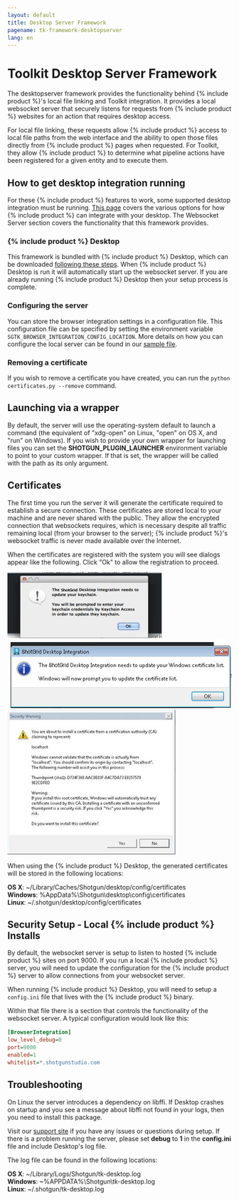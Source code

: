 ```yaml
---
layout: default
title: Desktop Server Framework
pagename: tk-framework-desktopserver
lang: en
---
```


# Toolkit Desktop Server Framework

The desktopserver framework provides the functionality behind {% include product %}'s local file linking
and Toolkit integration.  It provides a local websocket server that securely listens for
requests from {% include product %} websites for an action that requires desktop access.

For local file linking, these requests allow {% include product %} access to local file paths from the 
web interface and the ability to open those files directly from {% include product %} pages when requested. 
For Toolkit, they allow {% include product %} to determine what pipeline actions have been registered for a 
given entity and to execute them.

## How to get desktop integration running

For these {% include product %} features to work, some supported desktop integration must be running.
[This page](https://developer.shotgridsoftware.com/c79f1656/) covers the various options for how
{% include product %} can integrate with your desktop.  The Websocket Server section covers the functionality that this framework provides.

### {% include product %} Desktop

This framework is bundled with {% include product %} Desktop, which can be downloaded [following these steps](https://developer.shotgridsoftware.com/d587be80/?title=Integrations+User+Guide#installation-of-desktop). When {% include product %} Desktop is run it will automatically start up the websocket server.  If you 
are already running {% include product %} Desktop then your setup process is complete.

### Configuring the server

You can store the browser integration settings in a configuration file. This configuration file can be specified by setting the environment variable `SGTK_BROWSER_INTEGRATION_CONFIG_LOCATION`. More details on how you can configure the local server can be found in our [sample file](https://github.com/shotgunsoftware/tk-framework-desktopserver/blob/master/app/config.ini.example).

### Removing a certificate

If you wish to remove a certificate you have created, you can run the `python certificates.py --remove` command.

## Launching via a wrapper

By default, the server will use the operating-system default to launch a command (the equivalent of
"xdg-open" on Linux, "open" on OS X, and "run" on Windows). If you wish to provide your own wrapper for
launching files you can set the **SHOTGUN_PLUGIN_LAUNCHER** environment variable to point to your
custom wrapper. If that is set, the wrapper will be called with the path as its only argument.

## Certificates

The first time you run the server it will generate the certificate required to establish a secure 
connection. These certificates are stored local to your machine and are never shared with the public.
They allow the encrypted connection that websockets requires, which is necessary despite all traffic 
remaining local (from your browser to the server); {% include product %}'s websocket traffic is never made available 
over the Internet.

When the certificates are registered with the system you will see dialogs appear like the following.
Click "Ok" to allow the registration to proceed.

![](images/osx_warning_1.jpg)
![](images/windows_warning_1.jpg)
![](images/windows_warning_2.jpg)


When using the {% include product %} Desktop, the generated certificates will be stored in the following locations:

**OS X**: ~/Library/Caches/Shotgun/desktop/config/certificates<br/>
**Windows**: %AppData%\Shotgun\desktop\config\certificates<br/>
**Linux**: ~/.shotgun/desktop/config/certificates<br/>

## Security Setup - Local {% include product %} Installs

By default, the websocket server is setup to listen to hosted {% include product %} sites on port 9000.
If you run a local {% include product %} server, you will need to update the configuration for the {% include product %} server 
to allow connections from your websocket server.

When running {% include product %} Desktop, you will need to setup a ```config.ini``` file that lives with the {% include product %} binary. 

Within that file there is a section that controls the functionality of the websocket server.
A typical configuration would look like this:

```ini
[BrowserIntegration]
low_level_debug=0
port=9000
enabled=1
whitelist=*.shotgunstudio.com
```

## Troubleshooting

On Linux the server introduces a dependency on libffi.  If Desktop crashes on startup and you see a message about libffi not found in your logs, then you need to install this package.

Visit our [support site](https://knowledge.autodesk.com/contact-support) if you have any issues or questions during setup.  If there is a problem
running the server, please set **debug** to **1** in the **config.ini** file and include Desktop's log
file.

The log file can be found in the following locations:

**OS X**: ~/Library/Logs/Shotgun/tk-desktop.log<br/>
**Windows**: ~\%APPDATA%\Shotgun\tk-desktop.log<br/>
**Linux**: ~/.shotgun/tk-desktop.log<br/>
